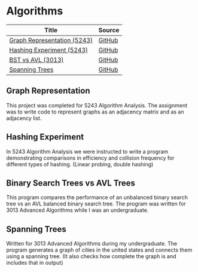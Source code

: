 # Algorithms

| Title                                                  | Source                                                                                                         |
| ------------------------------------------------------ | -------------------------------------------------------------------------------------------------------------- |
| [Graph Representation (5243)](#graph-representation)   | [GitHub](https://github.com/jeremyglebe/Coursework-5243-Algorithm-Analysis/tree/master/Graph%20Representation) |
| [Hashing Experiment (5243)](#hashing-experiment)       | [GitHub](https://github.com/jeremyglebe/Coursework-5243-Algorithm-Analysis/tree/master/hashing)                |
| [BST vs AVL (3013)](#binary-search-trees-vs-avl-trees) | [GitHub](https://github.com/jeremyglebe/Coursework-3013-Algorithms/tree/master/assignments/BST%20vs%20AVL)     |
| [Spanning Trees](#spanning-trees)                      | [GitHub](https://github.com/jeremyglebe/Coursework-3013-Algorithms/tree/master/assignments/Spanning%20Trees)   |

## Graph Representation
This project was completed for 5243 Algorithm Analysis. The assignment was to write code to represent graphs as an adjacency matrix and as an adjacency list.

## Hashing Experiment
In 5243 Algorithm Analysis we were instructed to write a program demonstrating comparisons in efficiency and collision frequency for different types of hashing. (Linear probing, double hashing)

## Binary Search Trees vs AVL Trees
This program compares the performance of an unbalanced binary search tree vs an AVL balanced binary search tree. The program was written for 3013 Advanced Algorithms while I was an undergraduate.

## Spanning Trees
Written for 3013 Advanced Algorithms during my undergraduate. The program generates a graph of cities in the united states and connects them using a spanning tree. (It also checks how complete the graph is and includes that in output)